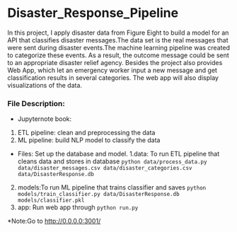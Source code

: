# Disaster_Response_Pipeline
In this project, I apply disaster data from Figure Eight to build a model for an API that classifies disaster messages.The data set is the real messages that were sent during disaster events.The machine learning pipeline was created to categorize these events. As a result, the outcome message could be sent to an appropriate disaster relief agency.
Besides the project also provides Web App, which let an emergency worker input a new message and get classification results in several categories. The web app will also display visualizations of the data.

### File Description:
- Jupyternote book: 
1. ETL pipeline: clean and preprocessing the data
2. ML pipeline: build NLP model to classify the data
- Files:
Set up the database and model.
1.data: To run ETL pipeline that cleans data and stores in database
        `python data/process_data.py data/disaster_messages.csv data/disaster_categories.csv data/DisasterResponse.db`
2. models:To run ML pipeline that trains classifier and saves
        `python models/train_classifier.py data/DisasterResponse.db models/classifier.pkl`
3. app: Run web app through  `python run.py`

*Note:Go to http://0.0.0.0:3001/


